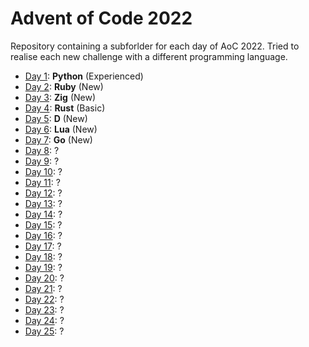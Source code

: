# Advent of Code 2022

Repository containing a subforlder for each day of AoC 2022. Tried to realise each new challenge with a different programming language.

- [Day 1](./1/):   **Python** (Experienced)
- [Day 2](./2/):   **Ruby** (New)
- [Day 3](./3/):   **Zig** (New)
- [Day 4](./4/):   **Rust** (Basic)
- [Day 5](./5/):   **D** (New)
- [Day 6](./6/):   **Lua** (New)
- [Day 7](./7/):   **Go** (New)
- [Day 8](./8/):   ?
- [Day 9](./9/):   ?
- [Day 10](./10/): ?
- [Day 11](./11/): ?
- [Day 12](./12/): ?
- [Day 13](./13/): ?
- [Day 14](./14/): ?
- [Day 15](./15/): ?
- [Day 16](./16/): ?
- [Day 17](./17/): ?
- [Day 18](./18/): ?
- [Day 19](./19/): ?
- [Day 20](./20/): ?
- [Day 21](./21/): ?
- [Day 22](./22/): ?
- [Day 23](./23/): ?
- [Day 24](./24/): ?
- [Day 25](./25/): ?